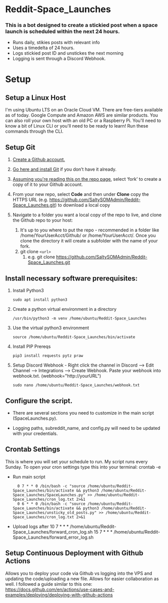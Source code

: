 # Reddit-Space_Launches
 
### This is a bot designed to create a stickied post when a space launch is scheduled within the next 24 hours.
- Runs daily, stikies posts with relevant info
- Uses a timedelta of 24 hours. 
- Logs stickied post ID and unstickes the next morning
- Logging is sent through a Discord Webhook. 

# Setup

## Setup a Linux Host
I'm using Ubuntu LTS on an Oracle Cloud VM. There are free-tiers available as of today. Google Compute and Amazon AWS are similar products. You can also roll your own host with an old PC or a Raspberry Pi. You'll need to know a bit of Linux CLI or you'll need to be ready to learn! Run these commands through the CLI.

## Setup Git
1. [Create a Github account.](https://github.com/join)

2. [Go here and install Git](https://git-scm.com/book/en/v2/Getting-Started-Installing-Git) if you don’t have it already.

3. [Assuming you're reading this on the repo page](https://github.com/SaltySOMAdmin/Reddit-Space_Launches), select ‘fork’ to create a copy of it to your Github account. 

4. From your new repo, select **Code** and then under **Clone** copy the HTTPS URL (e.g. https://github.com/SaltySOMAdmin/Reddit-Space_Launches.git) to download a local copy

5. Navigate to a folder you want a local copy of the repo to live, and clone the Github repo to your host:
   1. It's up to you where to put the repo - recommended in a folder like /home/YourUserAcct/Github/ or /home/YourUserAcct/. Once you clone the directory it will create a subfolder with the name of your fork.
   2. git clone `<url>`
      1. e.g. git clone https://github.com/SaltySOMAdmin/Reddit-Space_Launches.git

## Install necessary software prerequisites: 

1.  Install Python3

		sudo apt install python3

2.  Create a python virtual environment in a directory

		/usr/bin/python3 -m venv /home/ubuntu/Reddit-Space_Launches

3.  Use the virtual python3 environment

		source /home/ubuntu/Reddit-Space_Launches/bin/activate

4.  Install PIP Prereqs

		pip3 install requests pytz praw
	
5.  Setup Discord Webhook - Right click the channel in Discord --> Edit Channel --> Integrations --> Create Webhook. Paste your webhook into webhook.txt. (webhook="http://yourURL")
	
		sudo nano /home/ubuntu/Reddit-Space_Launches/webhook.txt


## Configure the script.
- There are several sections you need to customize in the main script (SpaceLaunches.py).

- Logging paths, subreddit_name, and config.py will need to be updated with your credentials. 

## Crontab Settings
This is where you will set your schedule to run. My script runs every Sunday. To open your cron settings type this into your terminal: crontab -e

- Run main script

		0 7 * * 0 /bin/bash -c "source /home/ubuntu/Reddit-Space_Launches/bin/activate && python3 /home/ubuntu/Reddit-Space_Launches/SpaceLaunches.py" >> /home/ubuntu/Reddit-Space_Launches/cron_log.txt 2>&1
		0 6 * * 0 /bin/bash -c "source /home/ubuntu/Reddit-Space_Launches/bin/activate && python3 /home/ubuntu/Reddit-Space_Launches/unsticky_old_posts.py" >> /home/ubuntu/Reddit-Space_Launches/cron_log.txt 2>&1

- Upload logs after
		10 7 * * * /home/ubuntu/Reddit-Space_Launches/forward_cron_log.sh
		15 7 * * * /home/ubuntu/Reddit-Space_Launches/forward_error_log.sh

## Setup Continuous Deployment with Github Actions

Allows you to deploy your code via Github vs logging into the VPS and updating the code/uploading a new file. Allows for easier collaboration as well. I followed a guide similar to this one:
https://docs.github.com/en/actions/use-cases-and-examples/deploying/deploying-with-github-actions
